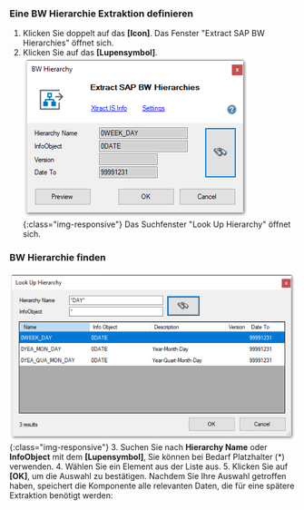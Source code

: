 ### Eine BW Hierarchie Extraktion definieren
1. Klicken Sie doppelt auf das **[Icon]**. Das Fenster "Extract SAP BW Hierarchies" öffnet sich.
2. Klicken Sie auf das **[Lupensymbol]**. 
![Hierarchy-Search-02](/img/content/Hierarchy-Search-02.png){:class="img-responsive"}
 Das Suchfenster "Look Up Hierarchy" öffnet sich.

### BW Hierarchie finden
![Hierarchy-Search-01](/img/content/Hierarchy-Search-01.png){:class="img-responsive"} 
3. Suchen Sie nach **Hierarchy Name** oder **InfoObject** mit dem **[Lupensymbol]**, Sie können bei Bedarf Platzhalter (*) verwenden.
4. Wählen Sie ein Element aus der Liste aus. 
5. Klicken Sie auf **[OK]**, um die Auswahl zu bestätigen. Nachdem Sie Ihre Auswahl getroffen haben, speichert die Komponente alle relevanten Daten, die für eine spätere Extraktion benötigt werden:

